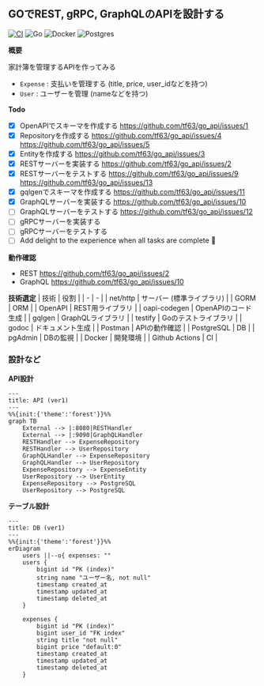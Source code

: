## GOでREST, gRPC, GraphQLのAPIを設計する
<!-- ロゴとラベルの色はここから https://simpleicons.org -->
[![CI](https://github.com/tf63/go_api/actions/workflows/go.yml/badge.svg)](https://github.com/tf63/go_api/actions/workflows/go.yml)
![Go](https://img.shields.io/badge/Go-1.19-00ADD8?logo=go)
![Docker](https://img.shields.io/badge/Docker-20.10.23-2496ED?logo=docker)
![Postgres](https://img.shields.io/badge/Postgres-15.2-4169E1?logo=postgresql)

**概要**

家計簿を管理するAPIを作ってみる
- `Expense` : 支払いを管理する (title, price, user_idなどを持つ)
- `User` : ユーザーを管理 (nameなどを持つ)


**Todo**
- [x] OpenAPIでスキーマを作成する https://github.com/tf63/go_api/issues/1
- [x] Repositoryを作成する https://github.com/tf63/go_api/issues/4 https://github.com/tf63/go_api/issues/5
- [x] Entityを作成する https://github.com/tf63/go_api/issues/3
- [x] RESTサーバーを実装する https://github.com/tf63/go_api/issues/2
- [x] RESTサーバーをテストする https://github.com/tf63/go_api/issues/9 https://github.com/tf63/go_api/issues/13
- [x] gqlgenでスキーマを作成する https://github.com/tf63/go_api/issues/11
- [x] GraphQLサーバーを実装する https://github.com/tf63/go_api/issues/10
- [ ] GraphQLサーバーをテストする https://github.com/tf63/go_api/issues/12
- [ ] gRPCサーバーを実装する
- [ ] gRPCサーバーをテストする
- [ ] Add delight to the experience when all tasks are complete :tada:

**動作確認**
- REST https://github.com/tf63/go_api/issues/2
- GraphQL https://github.com/tf63/go_api/issues/10

**技術選定**
| 技術 | 役割 |
| - | - |
| net/http | サーバー (標準ライブラリ) |
| GORM | ORM |
| OpenAPI | REST用ライブラリ |
| oapi-codegen | OpenAPIのコード生成 |
| gqlgen | GraphQLライブラリ |
| testify | Goのテストライブラリ |
| godoc | ドキュメント生成 |
| Postman | APIの動作確認 |
| PostgreSQL | DB |
| pgAdmin | DBの監視 |
| Docker | 開発環境 |
| Github Actions | CI |

### 設計など

**API設計**

```mermaid
---
title: API (ver1)
---
%%{init:{'theme':'forest'}}%%
graph TB
    External --> |:8080|RESTHandler
    External --> |:9090|GraphQLHandler
    RESTHandler --> ExpenseRepository
    RESTHandler --> UserRepository
    GraphQLHandler --> ExpenseRepository
    GraphQLHandler --> UserRepository
    ExpenseRepository --> ExpenseEntity
    UserRepository --> UserEntity
    ExpenseRepository --> PostgreSQL
    UserRepository --> PostgreSQL

```

**テーブル設計**

```mermaid
---
title: DB (ver1)
---
%%{init:{'theme':'forest'}}%%
erDiagram
    users ||--o{ expenses: ""
    users {
        bigint id "PK (index)"
        string name "ユーザー名, not null"
        timestamp created_at
        timestamp updated_at
        timestamp deleted_at
    }

    expenses {
        bigint id "PK (index)"
        bigint user_id "FK index"
        string title "not null"
        bigint price "default:0"
        timestamp created_at
        timestamp updated_at
        timestamp deleted_at
    }
```

